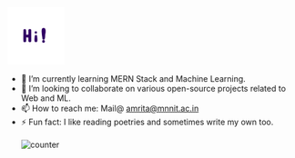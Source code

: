  <img src="https://github.com/amrita41/amrita41/raw/master/Hi.gif" alt="alt text" width="100" height="100" style="max-width:100%;"> 

- 🌱 I’m currently learning MERN Stack and Machine Learning.
- 👯 I’m looking to collaborate on various open-source projects related to Web and ML.
- 📫 How to reach me: Mail@ amrita@mnnit.ac.in 
- ⚡ Fun fact: I like reading poetries and sometimes write my own too.<br/><br/>
 ![counter](https://enzfx6ur9k6k5co.m.pipedream.net)


